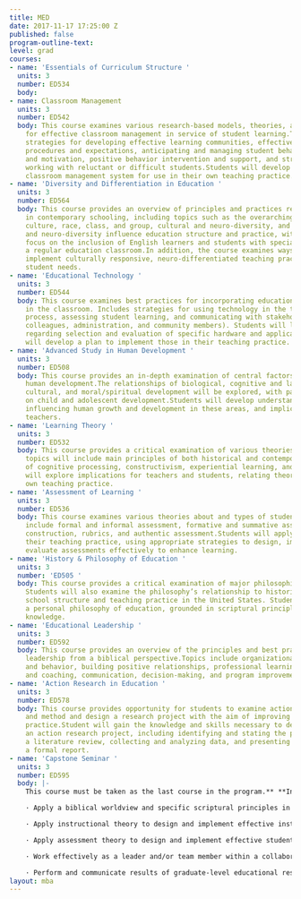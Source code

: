 ```yaml
---
title: MED
date: 2017-11-17 17:25:00 Z
published: false
program-outline-text: 
level: grad
courses:
- name: 'Essentials of Curriculum Structure '
  units: 3
  number: ED534
  body: 
- name: Classroom Management
  units: 3
  number: ED542
  body: This course examines various research-based models, theories, and best practices
    for effective classroom management in service of student learning.Topics include
    strategies for developing effective learning communities, effective classroom
    procedures and expectations, anticipating and managing student behavior, rewards
    and motivation, positive behavior intervention and support, and strategies for
    working with reluctant or difficult students.Students will develop a personal
    classroom management system for use in their own teaching practice.
- name: 'Diversity and Differentiation in Education '
  units: 3
  number: ED564
  body: This course provides an overview of principles and practices related to diversity
    in contemporary schooling, including topics such as the overarching concepts of
    culture, race, class, and group, cultural and neuro-diversity, and ways cultural
    and neuro-diversity influence education structure and practice, with a special
    focus on the inclusion of English learners and students with special needs in
    a regular education classroom.In addition, the course examines ways teachers can
    implement culturally responsive, neuro-differentiated teaching practices to meet
    student needs.
- name: 'Educational Technology '
  units: 3
  number: ED544
  body: This course examines best practices for incorporating educational technology
    in the classroom. Includes strategies for using technology in the teaching/learning
    process, assessing student learning, and communicating with stakeholders (parents,
    colleagues, administration, and community members). Students will learn best practices
    regarding selection and evaluation of specific hardware and applications, and
    will develop a plan to implement those in their teaching practice.
- name: 'Advanced Study in Human Development '
  units: 3
  number: ED508
  body: This course provides an in-depth examination of central factors related to
    human development.The relationships of biological, cognitive and language, socio-
    cultural, and moral/spiritual development will be explored, with particular emphasis
    on child and adolescent development.Students will develop understanding of factors
    influencing human growth and development in these areas, and implications for
    teachers.
- name: 'Learning Theory '
  units: 3
  number: ED532
  body: This course provides a critical examination of various theories of learning.Course
    topics will include main principles of both historical and contemporary models
    of cognitive processing, constructivism, experiential learning, and learning styles.Students
    will explore implications for teachers and students, relating theory to their
    own teaching practice.
- name: 'Assessment of Learning '
  units: 3
  number: ED536
  body: This course examines various theories about and types of student assessment.Topics
    include formal and informal assessment, formative and summative assessment, test
    construction, rubrics, and authentic assessment.Students will apply theory to
    their teaching practice, using appropriate strategies to design, implement, and
    evaluate assessments effectively to enhance learning.
- name: 'History & Philosophy of Education '
  units: 3
  number: 'ED505 '
  body: This course provides a critical examination of major philosophies of education.
    Students will also examine the philosophy’s relationship to historical and current
    school structure and teaching practice in the United States. Students will develop
    a personal philosophy of education, grounded in scriptural principles and theoretical
    knowledge.
- name: 'Educational Leadership '
  units: 3
  number: ED592
  body: This course provides an overview of the principles and best practices of educational
    leadership from a biblical perspective.Topics include organizational structure
    and behavior, building positive relationships, professional learning communities
    and coaching, communication, decision-making, and program improvement.
- name: 'Action Research in Education '
  units: 3
  number: ED578
  body: This course provides opportunity for students to examine action research theory
    and method and design a research project with the aim of improving their teaching
    practice.Student will gain the knowledge and skills necessary to design and implement
    an action research project, including identifying and stating the problem, conducting
    a literature review, collecting and analyzing data, and presenting findings in
    a formal report.
- name: 'Capstone Seminar '
  units: 3
  number: ED595
  body: |-
    This course must be taken as the last course in the program.** **In this course students will complete and present a capstone project (or projects) through which they will demonstrate achievement of the M.Ed. program learning outcomes:

    · Apply a biblical worldview and specific scriptural principles in the evaluation of any educational program or issue.

    · Apply instructional theory to design and implement effective instructional strategies appropriate for the subject matter and student characteristics (including age, diversity, and exceptionality).

    · Apply assessment theory to design and implement effective student and program assessment strategies in a range of subject areas and educational settings.

    · Work effectively as a leader and/or team member within a collaborative educational environment.

    · Perform and communicate results of graduate-level educational research, which includes effectively analyzing and evaluating the results of educational research, as well as applying the results to specific problems or issues as appropriate.
layout: mba
---
```


